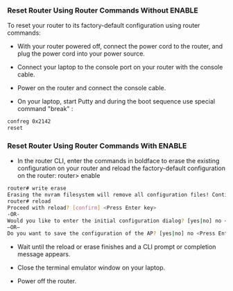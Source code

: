 ### Reset Router Using Router Commands Without ENABLE
To reset your router to its factory-default configuration using router commands:

* With your router powered off, connect the power cord to the router, and plug the power cord into your power source.

* Connect your laptop to the console port on your router with the console cable.

* Power on the router and connect the console cable.

* On your laptop, start Putty and during the boot sequence use special command "break" :
```bash
confreg 0x2142
reset
```

### Reset Router Using Router Commands With ENABLE

* In the router CLI, enter the commands in boldface to erase the existing configuration on your router and reload the factory-default configuration on the router: router> enable
```bash
router# write erase
Erasing the nvram filesystem will remove all configuration files! Continue? [confirm] <Press Enter key>
router# reload
Proceed with reload? [confirm] <Press Enter key>
-OR-
Would you like to enter the initial configuration dialog? [yes|no] no <Press Enter key>
–OR–
Do you want to save the configuration of the AP? [yes|no] no <Press Enter key>
```

* Wait until the reload or erase finishes and a CLI prompt or completion message appears.

* Close the terminal emulator window on your laptop.

* Power off the router.
